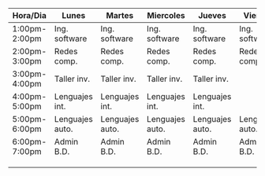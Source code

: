 | Hora/Dia      | Lunes           | Martes          | Miercoles       | Jueves          | Viernes         | Sabado | Domingo |
|---------------|-----------------|-----------------|-----------------|-----------------|-----------------|--------|---------|
| 1:00pm-2:00pm | Ing. software   | Ing. software   | Ing. software   | Ing. software   | Ing. software   |        |         |
| 2:00pm-3:00pm | Redes comp.     | Redes comp.     | Redes comp.     | Redes comp.     | Redes comp.     |        |         |
| 3:00pm-4:00pm | Taller inv.     | Taller inv.     | Taller inv.     | Taller inv.     |                 |        |         |
| 4:00pm-5:00pm | Lenguajes int.  | Lenguajes int.  | Lenguajes int.  | Lenguajes int.  |                 |        |         | 
| 5:00pm-6:00pm | Lenguajes auto. | Lenguajes auto. | Lenguajes auto. | Lenguajes auto. | Lenguajes auto. |        |         |
| 6:00pm-7:00pm | Admin B.D.      | Admin B.D.      | Admin B.D.      | Admin B.D.      | Admin B.D.      |        |         |  
|               |                 |                 |                 |                 |                 |        |         | 
|               |                 |                 |                 |                 |                 |        |         |
|               |                 |                 |                 |                 |                 |        |         |  
